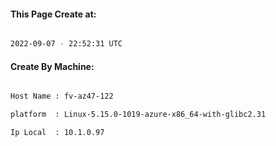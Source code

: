 
   
#### This Page Create at:

```bash

2022-09-07 - 22:52:31 UTC

```

#### Create By Machine:

```bash

Host Name : fv-az47-122

platform  : Linux-5.15.0-1019-azure-x86_64-with-glibc2.31

Ip Local  : 10.1.0.97

```

